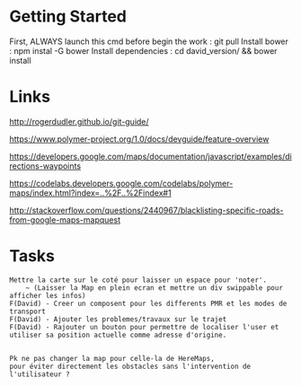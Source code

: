 Getting Started
==============

 First, ALWAYS launch this cmd before begin the work : git pull
 Install bower : npm instal -G bower
 Install dependencies : cd david_version/ && bower install
 



Links
=====

http://rogerdudler.github.io/git-guide/

https://www.polymer-project.org/1.0/docs/devguide/feature-overview

https://developers.google.com/maps/documentation/javascript/examples/directions-waypoints

https://codelabs.developers.google.com/codelabs/polymer-maps/index.html?index=..%2F..%2Findex#1

http://stackoverflow.com/questions/2440967/blacklisting-specific-roads-from-google-maps-mapquest




Tasks
=====

    Mettre la carte sur le coté pour laisser un espace pour 'noter'. 
        ~ (Laisser la Map en plein ecran et mettre un div swippable pour afficher les infos)
    F(David) - Creer un composent pour les differents PMR et les modes de transport
    F(David) - Ajouter les problemes/travaux sur le trajet
    F(David) - Rajouter un bouton pour permettre de localiser l'user et utiliser sa position actuelle comme adresse d'origine.
    
    
    Pk ne pas changer la map pour celle-la de HereMaps, 
    pour éviter directement les obstacles sans l'intervention de l'utilisateur ? 
    